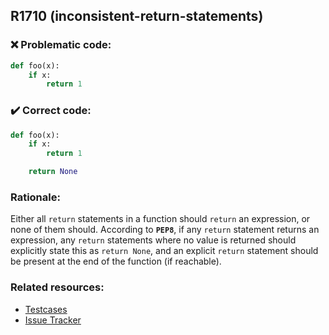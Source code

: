 ## R1710 (inconsistent-return-statements)

### :x: Problematic code:

```python
def foo(x):
    if x:
        return 1
```

### :heavy_check_mark: Correct code:

```python
def foo(x):
    if x:
        return 1

    return None
```

### Rationale:

Either all `return` statements in a function should `return` an expression, 
or none of them should. According to **`PEP8`**, if any `return` statement
returns an expression, any `return` statements where no value is returned
should explicitly state this as `return None`, and an explicit `return`
statement should be present at the end of the function (if reachable).

### Related resources:

- [Testcases](https://github.com/PyCQA/pylint/blob/master/tests/functional/i/inconsistent_returns.py)
- [Issue Tracker](https://github.com/PyCQA/pylint/issues?q=is%3Aissue+%22inconsistent-return-statements%22+OR+%22R1710%22)
